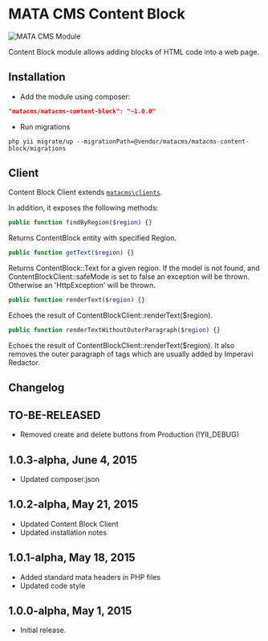 MATA CMS Content Block
==========================================

![MATA CMS Module](https://s3-eu-west-1.amazonaws.com/qi-interactive/assets/mata-cms/gear-mata-logo%402x.png)


Content Block module allows adding blocks of HTML code into a web page. 


Installation
------------

- Add the module using composer: 

```json
"matacms/matacms-content-block": "~1.0.0"
```

-  Run migrations
```
php yii migrate/up --migrationPath=@vendor/matacms/matacms-content-block/migrations
```


Client
------

Content Block Client extends [`matacms\clients`](https://github.com/qi-interactive/matacms-base/blob/development/clients/SimpleClient.php). 

In addition, it exposes the following methods: 

```php
public function findByRegion($region) {}
```
Returns ContentBlock entity with specified Region.


```php
public function getText($region) {}
```
Returns ContentBlock::Text for a given region. If the model is not found, and ContentBlockClient::safeMode is set to false an exception will be thrown. Otherwise an 'HttpException' will be thrown.


```php
public function renderText($region) {}
```
Echoes the result of ContentBlockClient::renderText($region).


```php
public function renderTextWithoutOuterParagraph($region) {}
```
Echoes the result of ContentBlockClient::renderText($region). It also removes the outer paragraph of tags which are usually added by Imperavi Redactor.


Changelog
---------

## TO-BE-RELEASED
- Removed create and delete buttons from Production (!YII_DEBUG)

## 1.0.3-alpha, June 4, 2015
- Updated composer.json

## 1.0.2-alpha, May 21, 2015
- Updated Content Block Client
- Updated installation notes

## 1.0.1-alpha, May 18, 2015
- Added standard mata headers in PHP files
- Updated code style

## 1.0.0-alpha, May 1, 2015

- Initial release.

